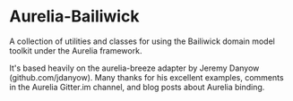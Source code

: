 # Aurelia-Bailiwick

A collection of utilities and classes for using the Bailiwick domain model
toolkit under the Aurelia framework.

It's based heavily on the aurelia-breeze adapter by Jeremy Danyow 
(github.com/jdanyow). Many thanks for his excellent examples, comments
in the Aurelia Gitter.im channel, and blog posts about Aurelia binding.

